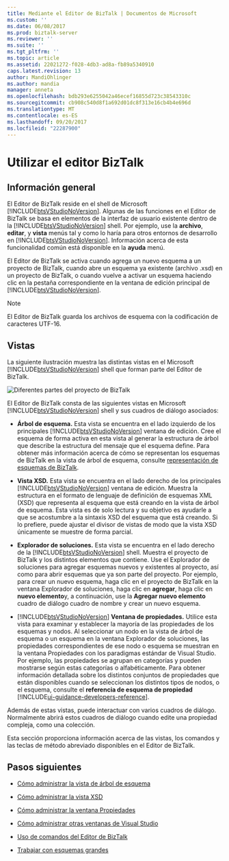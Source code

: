 ```yaml
---
title: Mediante el Editor de BizTalk | Documentos de Microsoft
ms.custom: ''
ms.date: 06/08/2017
ms.prod: biztalk-server
ms.reviewer: ''
ms.suite: ''
ms.tgt_pltfrm: ''
ms.topic: article
ms.assetid: 22021272-f028-4db3-ad8a-fb89a5340910
caps.latest.revision: 13
author: MandiOhlinger
ms.author: mandia
manager: anneta
ms.openlocfilehash: bdb293e6255042a46ecef16855d723c38543310c
ms.sourcegitcommit: cb908c540d8f1a692d01dc8f313e16cb4b4e696d
ms.translationtype: MT
ms.contentlocale: es-ES
ms.lasthandoff: 09/20/2017
ms.locfileid: "22287900"
---
```

# <a name="using-biztalk-editor"></a>Utilizar el editor BizTalk

## <a name="overview"></a>Información general
El Editor de BizTalk reside en el shell de Microsoft [!INCLUDE[btsVStudioNoVersion](../includes/btsvstudionoversion-md.md)]. Algunas de las funciones en el Editor de BizTalk se basa en elementos de la interfaz de usuario existente dentro de la [!INCLUDE[btsVStudioNoVersion](../includes/btsvstudionoversion-md.md)] shell. Por ejemplo, use la **archivo**, **editar**, y **vista** menús tal y como lo haría para otros entornos de desarrollo en [!INCLUDE[btsVStudioNoVersion](../includes/btsvstudionoversion-md.md)]. Información acerca de esta funcionalidad común está disponible en la **ayuda** menú.  
  
 El Editor de BizTalk se activa cuando agrega un nuevo esquema a un proyecto de BizTalk, cuando abre un esquema ya existente (archivo .xsd) en un proyecto de BizTalk, o cuando vuelve a activar un esquema haciendo clic en la pestaña correspondiente en la ventana de edición principal de [!INCLUDE[btsVStudioNoVersion](../includes/btsvstudionoversion-md.md)].  
  
> [!NOTE]
>  El Editor de BizTalk guarda los archivos de esquema con la codificación de caracteres UTF-16.  

## <a name="views"></a>Vistas  
 La siguiente ilustración muestra las distintas vistas en el Microsoft [!INCLUDE[btsVStudioNoVersion](../includes/btsvstudionoversion-md.md)] shell que forman parte del Editor de BizTalk.  
  
 ![Diferentes partes del proyecto de BizTalk](../core/media/differentpartsofbiztalkserver.gif "DifferentpartsofBizTalkServer")  
  
 El Editor de BizTalk consta de las siguientes vistas en Microsoft [!INCLUDE[btsVStudioNoVersion](../includes/btsvstudionoversion-md.md)] shell y sus cuadros de diálogo asociados:  
  
-   **Árbol de esquema.** Esta vista se encuentra en el lado izquierdo de los principales [!INCLUDE[btsVStudioNoVersion](../includes/btsvstudionoversion-md.md)] ventana de edición. Cree el esquema de forma activa en esta vista al generar la estructura de árbol que describe la estructura del mensaje que el esquema define. Para obtener más información acerca de cómo se representan los esquemas de BizTalk en la vista de árbol de esquema, consulte [representación de esquemas de BizTalk](../core/biztalk-representation-of-schemas.md).  
  
-   **Vista XSD.** Esta vista se encuentra en el lado derecho de los principales [!INCLUDE[btsVStudioNoVersion](../includes/btsvstudionoversion-md.md)] ventana de edición. Muestra la estructura en el formato de lenguaje de definición de esquemas XML (XSD) que representa al esquema que está creando en la vista de árbol de esquema. Esta vista es de solo lectura y su objetivo es ayudarle a que se acostumbre a la sintaxis XSD del esquema que está creando. Si lo prefiere, puede ajustar el divisor de vistas de modo que la vista XSD únicamente se muestre de forma parcial.  
  
-   **Explorador de soluciones.** Esta vista se encuentra en el lado derecho de la [!INCLUDE[btsVStudioNoVersion](../includes/btsvstudionoversion-md.md)] shell. Muestra el proyecto de BizTalk y los distintos elementos que contiene. Use el Explorador de soluciones para agregar esquemas nuevos y existentes al proyecto, así como para abrir esquemas que ya son parte del proyecto. Por ejemplo, para crear un nuevo esquema, haga clic en el proyecto de BizTalk en la ventana Explorador de soluciones, haga clic en **agregar**, haga clic en **nuevo elemento**y, a continuación, use la **Agregar nuevo elemento** cuadro de diálogo cuadro de nombre y crear un nuevo esquema.  
  
-   [!INCLUDE[btsVStudioNoVersion](../includes/btsvstudionoversion-md.md)]  **Ventana de propiedades.** Utilice esta vista para examinar y establecer la mayoría de las propiedades de los esquemas y nodos. Al seleccionar un nodo en la vista de árbol de esquema o un esquema en la ventana Explorador de soluciones, las propiedades correspondientes de ese nodo o esquema se muestran en la ventana Propiedades con los paradigmas estándar de Visual Studio. Por ejemplo, las propiedades se agrupan en categorías y pueden mostrarse según estas categorías o alfabéticamente. Para obtener información detallada sobre los distintos conjuntos de propiedades que están disponibles cuando se seleccionan los distintos tipos de nodos, o el esquema, consulte el **referencia de esquema de propiedad** [!INCLUDE[ui-guidance-developers-reference](../includes/ui-guidance-developers-reference.md)].
  
 Además de estas vistas, puede interactuar con varios cuadros de diálogo. Normalmente abrirá estos cuadros de diálogo cuando edite una propiedad compleja, como una colección.  
  
 Esta sección proporciona información acerca de las vistas, los comandos y las teclas de método abreviado disponibles en el Editor de BizTalk.  
  
## <a name="next-steps"></a>Pasos siguientes 
  
-   [Cómo administrar la vista de árbol de esquema](../core/how-to-manage-the-schema-tree-view.md)  
  
-   [Cómo administrar la vista XSD](../core/how-to-manage-the-xsd-view.md)  
  
-   [Cómo administrar la ventana Propiedades](../core/how-to-manage-the-properties-window.md)  
  
-   [Cómo administrar otras ventanas de Visual Studio](../core/how-to-manage-other-visual-studio-windows.md)  
  
-   [Uso de comandos del Editor de BizTalk](../core/using-biztalk-editor-commands.md)  
  
-   [Trabajar con esquemas grandes](../core/working-with-large-schemas.md)